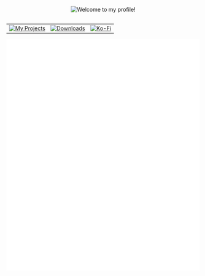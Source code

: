 <p align="center">
  <img title="Welcome!" alt="Welcome to my profile!" width=620 src="https://cdn.discordapp.com/attachments/1010666451876724806/1144395375638233218/welcome.png">
  <h2 align="center"> </h2>
</p>
<div align="center">
  <table>
    <tr>
      <td>
        <a href="https://legacy.curseforge.com/members/elocindev/projects">
          <img alt="My Projects" src="https://img.shields.io/static/v1?label=&message=My Projects&color=393939&labelColor=402882&style=for-the-badge&logo=Github&logoColor=white">
        </a>
      </td>
      <td>
        <a href="https://legacy.curseforge.com/members/elocindev/projects">
          <img alt="Downloads" src="https://img.shields.io/static/v1?label=ElocinDev&message=OVER%2015M%20DOWNLOADS&color=393939&labelColor=402882&style=for-the-badge&logo=CurseForge&logoColor=white">
        </a>
      </td>
      <td>
        <a href="https://ko-fi.com/ElocinDev">
          <img alt="Ko-Fi" src="https://img.shields.io/static/v1?label=&message=Support%20me%20on%20Ko-fi&color=393939&labelColor=402882&style=for-the-badge&logo=kofi&logoColor=white">
        </a>
      </td>
    </tr>
  </table>
</div>
<div align="center">
  <img title="Metrics" alt="Metrics" src="github-metrics.svg">
</div>
